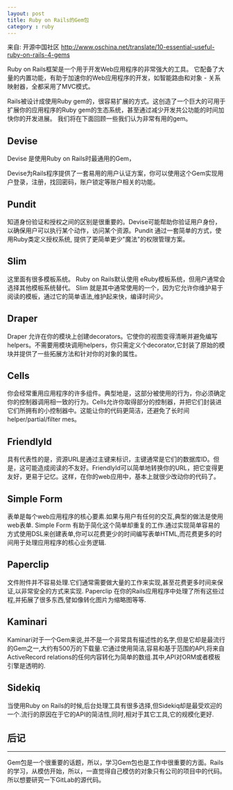 ```yaml
---
layout: post
title: Ruby on Rails的Gem包
category : ruby
---
```


来自: 开源中国社区 http://www.oschina.net/translate/10-essential-useful-ruby-on-rails-4-gems

Ruby on Rails框架是一个用于开发Web应用程序的非常强大的工具。 它配备了大量的内置功能，有助于加速你的Web应用程序的开发，如智能路由和对象 - 关系映射器，全都采用了MVC模式。

Rails被设计成使用Ruby gem的，很容易扩展的方式。这创造了一个巨大的可用于扩展你的应用程序的Ruby gem的生态系统，甚至通过减少开发共公功能的时间加快你的开发进展。 我们将在下面回顾一些我们认为非常有用的gem。

## Devise

Devise 是使用Ruby on Rails时最通用的Gem，

Devise为Rails程序提供了一套易用的用户认证方案，你可以使用这个Gem实现用户登录，注册，找回密码，账户锁定等账户相关的功能。

## Pundit

知道身份验证和授权之间的区别是很重要的。Devise可能帮助你验证用户身份，以确保用户可以执行某个动作，访问某个资源。Pundit 通过一套简单的方式，使用Ruby类定义授权系统, 提供了更简单更少"魔法"的权限管理方案。

## Slim

这里面有很多模板系统。  Ruby on Rails默认使用 eRuby模板系统，但用户通常会选择其他模板系统替代。 Slim 就是其中通常使用的一个，因为它允许你维护易于阅读的模板，通过它的简单语法,维护起来快，编译时间少。

## Draper

Draper 允许在你的模块上创建decorators。它使你的视图变得清晰并避免编写helpers。不需要用模块调用helpers，你只需定义个decorator,它封装了原始的模块并提供了一些拓展方法和针对你的对象的属性。

## Cells

你会经常重用应用程序的许多组件。典型地是，这部分被使用的行为，你必须确定你的控制器调用相一致的行为。Cells允许你取得部分的控制器，并把它们封装进它们所拥有的小控制器中。这能让你的代码更简洁，还避免了长时间helper/partial/filter mes。

## FriendlyId

具有代表性的是，资源URL是通过主键来标识，主键通常是它们的数据库ID。但是，这可能造成阅读的不友好。FriendlyId可以简单地转换你的URL，把它变得更友好，更易于记忆。这样，在你的web应用中，基本上就很少改动你的代码了。

## Simple Form

表单是每个web应用程序的核心要素.如果与用户有任何的交互,典型的做法是使用web表单. Simple Form 有助于简化这个简单却重复的工作.通过实现简单容易的方式使用DSL来创建表单,你可以花费更少的时间编写表单HTML,而花费更多的时间用于处理应用程序的核心业务逻辑.

## Paperclip

文件附件并不容易处理.它们通常需要做大量的工作来实现,甚至花费更多时间来保证,以非常安全的方式来实现. Paperclip 在你的Rails应用程序中处理了所有这些过程,并拓展了很多东西,譬如像转化图片为缩略图等等.

## Kaminari

Kaminari对于一个Gem来说,并不是一个非常具有描述性的名字,但是它却是最流行的Gem之一,大约有500万的下载量.它通过使用简洁,容易和基于范围的API,将来自ActiveRecord relations的任何内容转化为简单的数组.其中,API对ORM或者模板引擎是透明的.

## Sidekiq

当使用Ruby on Rails的时候,后台处理工具有很多选择,但Sidekiq却是最受欢迎的一个.流行的原因在于它的API的简洁性,同时,相对于其它工具,它的规模化更好.

## 后记
----

Gem包是一个很重要的话题，所以，学习Gem包也是工作中很重要的方面。Rails的学习，从模仿开始，所以，一直觉得自己模仿的对象只有公司的项目中的代码。所以想要研究一下GitLab的源代码。
